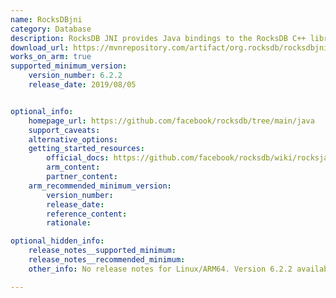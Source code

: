 ```yaml
---
name: RocksDBjni
category: Database
description: RocksDB JNI provides Java bindings to the RocksDB C++ library, enabling Java applications to use its high-performance, embeddable key-value store.
download_url: https://mvnrepository.com/artifact/org.rocksdb/rocksdbjni
works_on_arm: true
supported_minimum_version:
    version_number: 6.2.2
    release_date: 2019/08/05


optional_info:
    homepage_url: https://github.com/facebook/rocksdb/tree/main/java
    support_caveats:
    alternative_options:
    getting_started_resources:
        official_docs: https://github.com/facebook/rocksdb/wiki/rocksjava-basics
        arm_content:
        partner_content:
    arm_recommended_minimum_version:
        version_number:
        release_date:
        reference_content:
        rationale:

optional_hidden_info:
    release_notes__supported_minimum:
    release_notes__recommended_minimum:
    other_info: No release notes for Linux/ARM64. Version 6.2.2 available at the [maven central](https://mvnrepository.com/artifact/org.rocksdb/rocksdbjni) has jar, that contains librocksdbjni-linux-aarch64.so. Prior versions only have x86_64 shared object files available. Shared object file for aarch64 can be viewed with "jar -xvf  rocksdbjni-6.2.2.jar | grep lib", and can be verified for aarch64 with "file librocksdbjni-linux-aarch64.so".

---
```


